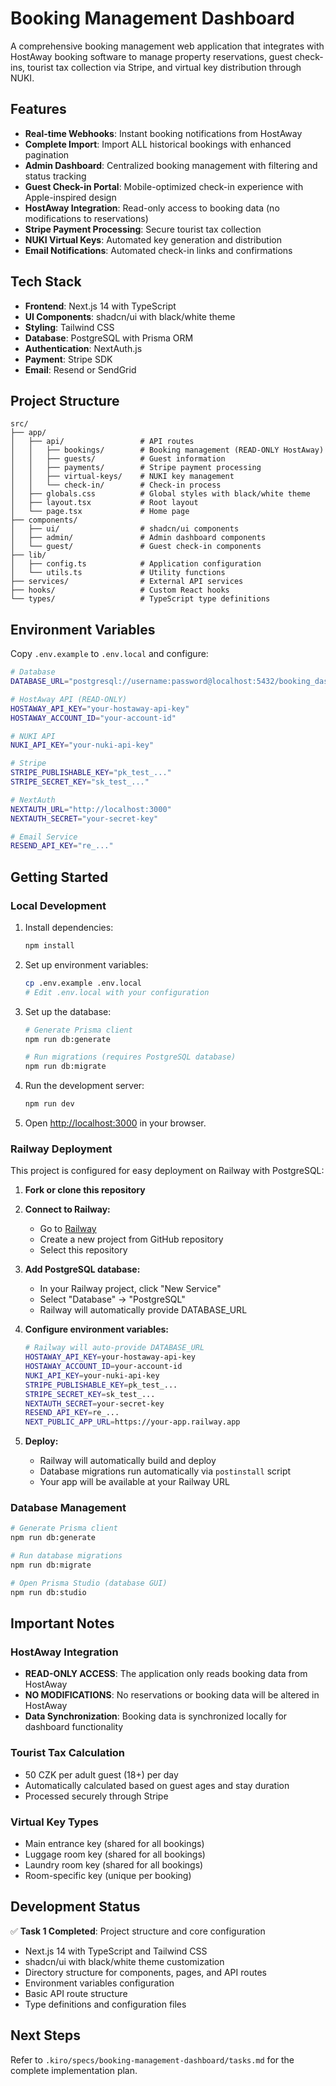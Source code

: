 # Booking Management Dashboard

A comprehensive booking management web application that integrates with HostAway booking software to manage property reservations, guest check-ins, tourist tax collection via Stripe, and virtual key distribution through NUKI.

## Features

- **Real-time Webhooks**: Instant booking notifications from HostAway
- **Complete Import**: Import ALL historical bookings with enhanced pagination
- **Admin Dashboard**: Centralized booking management with filtering and status tracking
- **Guest Check-in Portal**: Mobile-optimized check-in experience with Apple-inspired design
- **HostAway Integration**: Read-only access to booking data (no modifications to reservations)
- **Stripe Payment Processing**: Secure tourist tax collection
- **NUKI Virtual Keys**: Automated key generation and distribution
- **Email Notifications**: Automated check-in links and confirmations

## Tech Stack

- **Frontend**: Next.js 14 with TypeScript
- **UI Components**: shadcn/ui with black/white theme
- **Styling**: Tailwind CSS
- **Database**: PostgreSQL with Prisma ORM
- **Authentication**: NextAuth.js
- **Payment**: Stripe SDK
- **Email**: Resend or SendGrid

## Project Structure

```
src/
├── app/
│   ├── api/                 # API routes
│   │   ├── bookings/        # Booking management (READ-ONLY HostAway)
│   │   ├── guests/          # Guest information
│   │   ├── payments/        # Stripe payment processing
│   │   ├── virtual-keys/    # NUKI key management
│   │   └── check-in/        # Check-in process
│   ├── globals.css          # Global styles with black/white theme
│   ├── layout.tsx           # Root layout
│   └── page.tsx             # Home page
├── components/
│   ├── ui/                  # shadcn/ui components
│   ├── admin/               # Admin dashboard components
│   └── guest/               # Guest check-in components
├── lib/
│   ├── config.ts            # Application configuration
│   └── utils.ts             # Utility functions
├── services/                # External API services
├── hooks/                   # Custom React hooks
└── types/                   # TypeScript type definitions
```

## Environment Variables

Copy `.env.example` to `.env.local` and configure:

```bash
# Database
DATABASE_URL="postgresql://username:password@localhost:5432/booking_dashboard"

# HostAway API (READ-ONLY)
HOSTAWAY_API_KEY="your-hostaway-api-key"
HOSTAWAY_ACCOUNT_ID="your-account-id"

# NUKI API
NUKI_API_KEY="your-nuki-api-key"

# Stripe
STRIPE_PUBLISHABLE_KEY="pk_test_..."
STRIPE_SECRET_KEY="sk_test_..."

# NextAuth
NEXTAUTH_URL="http://localhost:3000"
NEXTAUTH_SECRET="your-secret-key"

# Email Service
RESEND_API_KEY="re_..."
```

## Getting Started

### Local Development

1. Install dependencies:
   ```bash
   npm install
   ```

2. Set up environment variables:
   ```bash
   cp .env.example .env.local
   # Edit .env.local with your configuration
   ```

3. Set up the database:
   ```bash
   # Generate Prisma client
   npm run db:generate
   
   # Run migrations (requires PostgreSQL database)
   npm run db:migrate
   ```

4. Run the development server:
   ```bash
   npm run dev
   ```

5. Open [http://localhost:3000](http://localhost:3000) in your browser.

### Railway Deployment

This project is configured for easy deployment on Railway with PostgreSQL:

1. **Fork or clone this repository**

2. **Connect to Railway:**
   - Go to [Railway](https://railway.app)
   - Create a new project from GitHub repository
   - Select this repository

3. **Add PostgreSQL database:**
   - In your Railway project, click "New Service"
   - Select "Database" → "PostgreSQL"
   - Railway will automatically provide DATABASE_URL

4. **Configure environment variables:**
   ```bash
   # Railway will auto-provide DATABASE_URL
   HOSTAWAY_API_KEY=your-hostaway-api-key
   HOSTAWAY_ACCOUNT_ID=your-account-id
   NUKI_API_KEY=your-nuki-api-key
   STRIPE_PUBLISHABLE_KEY=pk_test_...
   STRIPE_SECRET_KEY=sk_test_...
   NEXTAUTH_SECRET=your-secret-key
   RESEND_API_KEY=re_...
   NEXT_PUBLIC_APP_URL=https://your-app.railway.app
   ```

5. **Deploy:**
   - Railway will automatically build and deploy
   - Database migrations run automatically via `postinstall` script
   - Your app will be available at your Railway URL

### Database Management

```bash
# Generate Prisma client
npm run db:generate

# Run database migrations
npm run db:migrate

# Open Prisma Studio (database GUI)
npm run db:studio
```

## Important Notes

### HostAway Integration
- **READ-ONLY ACCESS**: The application only reads booking data from HostAway
- **NO MODIFICATIONS**: No reservations or booking data will be altered in HostAway
- **Data Synchronization**: Booking data is synchronized locally for dashboard functionality

### Tourist Tax Calculation
- 50 CZK per adult guest (18+) per day
- Automatically calculated based on guest ages and stay duration
- Processed securely through Stripe

### Virtual Key Types
- Main entrance key (shared for all bookings)
- Luggage room key (shared for all bookings)
- Laundry room key (shared for all bookings)
- Room-specific key (unique per booking)

## Development Status

✅ **Task 1 Completed**: Project structure and core configuration
- Next.js 14 with TypeScript and Tailwind CSS
- shadcn/ui with black/white theme customization
- Directory structure for components, pages, and API routes
- Environment variables configuration
- Basic API route structure
- Type definitions and configuration files

## Next Steps

Refer to `.kiro/specs/booking-management-dashboard/tasks.md` for the complete implementation plan.